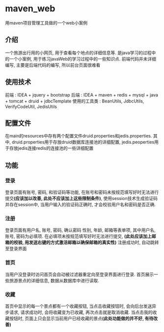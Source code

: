 # maven_web
用maven项目管理工具做的一个web小案例

## 介绍
一个旅游出行用的小网页, 用于查看每个地点的详细信息等. 是java学习的过程中的一个小案例, 用于练习javaWeb的学习过程中的一些知识点.
前端代码并未详细编写, 主要是后端代码的编写, 所以前台页面很难看

## 使用技术
前端 : IDEA + jquery + bootstrap
后端 : IDEA + maven + redis + mysql + java + tomcat + druid + jdbcTemplate
使用的工具类 : BeanUtils, JdbcUtils, VerifyCodeUtil, JedisUtils

## 配置文件
在main的resources中存有两个配置文件druid.properties和jedis.properties.
其中, druid.properties用于存放druid数据库连接池的详细配置, jedis.peoperties用于存放jedis连接redis的连接池的一些详细配置

## 功能
### 登录
登录页面有账号, 密码, 和验证码等功能, 在账号和密码未按规范填写好时无法进行提交<b>(应该加以改善, 此处不应该加上这些限制条件)</b>, 
使用session技术生成验证码并存在session中, 当用户输入的验证码正确时, 才会校验用户名和密码是否正确.

### 注册
登录页面有用户名, 账号, 密码, 确认密码 性别, 年龄, 邮箱等表单项, 其中用户名, 账号, 密码为必填项. 在必填项未按规范填写好时无法进行提交, <b>(此处应该加上邮箱的校验, 用发送右键的方式激活邮箱以确保邮箱的真实性)</b>
注册成功时, 自动跳转至登录界面

### 首页
当用户没登录时访问首页会自动被过滤器重定向至登录界面进行登录.
首页展示一些旅游景点的详细信息, 数据从数据库中进行读取.

### 收藏
首页中显示的每一个景点都有一个收藏按钮, 当点击收藏按钮时, 会向后台发送异步请求, 请求成功时, 会将收藏变为已收藏, 再次点击就是取消收藏.
当点击我的收藏按钮时, 页面上只会显示当前用户已经收藏的景点<b>(此处功能做的并不好, 有待改善)</b>
